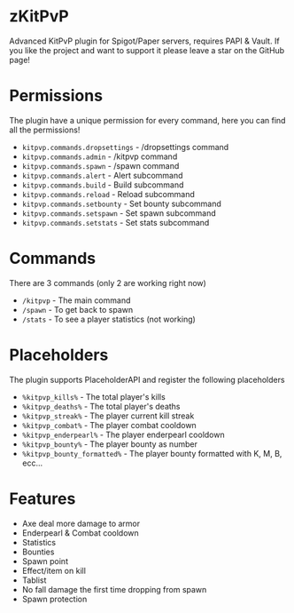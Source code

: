 # zKitPvP
Advanced KitPvP plugin for Spigot/Paper servers, requires PAPI & Vault.
If you like the project and want to support it please leave a star on the GitHub page!

# Permissions
The plugin have a unique permission for every command, here you can find all the permissions!
* `kitpvp.commands.dropsettings` - /dropsettings command
* `kitpvp.commands.admin` - /kitpvp command
* `kitpvp.commands.spawn` - /spawn command
* `kitpvp.commands.alert` - Alert subcommand
* `kitpvp.commands.build` - Build subcommand
* `kitpvp.commands.reload` - Reload subcommand
* `kitpvp.commands.setbounty` - Set bounty subcommand
* `kitpvp.commands.setspawn` - Set spawn subcommand
* `kitpvp.commands.setstats` - Set stats subcommand

# Commands
There are 3 commands (only 2 are working right now)
* `/kitpvp` - The main command
* `/spawn` - To get back to spawn
* `/stats` - To see a player statistics (not working)

# Placeholders
The plugin supports PlaceholderAPI and register the following placeholders
* `%kitpvp_kills%` - The total player's kills
* `%kitpvp_deaths%` - The total player's deaths
* `%kitpvp_streak%` - The player current kill streak
* `%kitpvp_combat%` - The player combat cooldown
* `%kitpvp_enderpearl%` - The player enderpearl cooldown
* `%kitpvp_bounty%` - The player bounty as number
* `%kitpvp_bounty_formatted%` - The player bounty formatted with K, M, B, ecc...

# Features
* Axe deal more damage to armor
* Enderpearl & Combat cooldown
* Statistics
* Bounties
* Spawn point
* Effect/item on kill
* Tablist
* No fall damage the first time dropping from spawn
* Spawn protection
